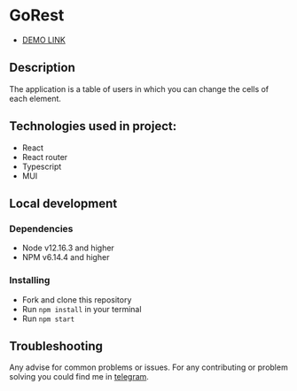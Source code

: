# GoRest

- [DEMO LINK](https://vonatlus.github.io/fintech/)

## Description

The application is a table of users in which you can change the cells of each element.

## Technologies used in project:

* React 
* React router
* Typescript
* MUI

## Local development

### Dependencies
* Node v12.16.3 and higher
* NPM v6.14.4 and higher

### Installing
* Fork and clone this repository
* Run `npm install` in your terminal
* Run `npm start`

## Troubleshooting

Any advise for common problems or issues.
For any contributing or problem solving you could find me in [telegram](https://t.me/Sultanov_Aleksandre).
